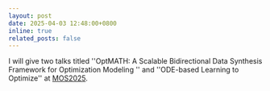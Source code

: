 ```yaml
---
layout: post
date: 2025-04-03 12:48:00+0800
inline: true
related_posts: false
---
```


I will give two talks titled ''OptMATH: A Scalable Bidirectional Data Synthesis Framework for Optimization Modeling
'' and ''ODE-based Learning to Optimize'' at [MOS2025](https://conf.orsc.org.cn/conferences/detail?id=27).
